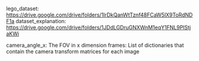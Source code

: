 lego_dataset: https://drive.google.com/drive/folders/1lrDkQanWtTznf48FCaW5lX9ToRdNDF1a
dataset_explanation: https://drive.google.com/drive/folders/1JDdLGDruGNXWnM1eqY1FNL9PlStjaKWi

camera_angle_x: The FOV in x dimension
frames: List of dictionaries that contain the camera transform matrices for each image